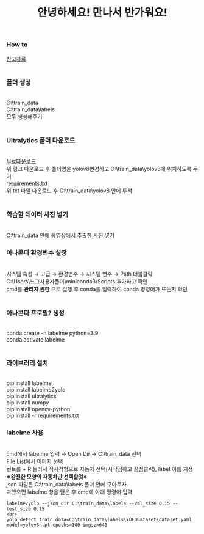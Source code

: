 <header>
  <h1>안녕하세요! 만나서 반가워요!</h1>
</header>
<body>
  <div>
    <h3>How to</h3>
  </div>
  <div>
    <a href="https://made-by-kyu.tistory.com/entry/OpenCV-YOLOv8-%EC%BB%A4%EC%8A%A4%ED%85%80-%ED%95%99%EC%8A%B5-%EB%8D%B0%EC%9D%B4%ED%84%B0-%EB%A7%8C%EB%93%A4%EA%B8%B02">참고자료</a><br><br>
  </div>
  <div>
    <h3>폴더 생성</h3><br>
    C:\train_data <br>
    C:\train_data\labels <br>
    모두 생성해주기 <br><br>
    <h3>Ultralytics 폴더 다운로드</h3><br>
    <a href="https://github.com/ultralytics/ultralytics">무료다운로드</a> <br>
    위 링크 다운로드 후 폴더명을 yolov8변경하고 C:\train_data\yolov8에 위치하도록 두기 <br>
    <a href="https://github.com/Wjfjs/Capstone/files/15374315/requirements.txt">requirements.txt</a><br>
    위 txt 파일 다운로드 후 C:\train_data\yolov8 안에 투척 <br><br>
    <h3>학습할 데이터 사진 넣기</h3><br>
    C:\train_data 안에 동영상에서 추출한 사진 넣기
    <h3>아나콘다 환경변수 설정</h3><br>
    시스템 속성 → 고급 → 환경변수 → 시스템 변수 → Path 더블클릭 <br>
    C:\Users\느그사용자폴더\miniconda3\Scripts 추가하고 확인 <br>
    cmd를 <strong>관리자 권한</strong> 으로 실행 후 conda를 입력하여 conda 명령어가 뜨는지 확인 <br><br>
    <h3>아나콘다 프로필? 생성</h3><br>
    conda create -n labelme python=3.9 <br>
    conda activate labelme <br><br>
    <h3>라이브러리 설치</h3><br>
    pip install labelme <br>
    pip install labelme2yolo <br>
    pip install ultralytics <br>
    pip install numpy <br>
    pip install opencv-python <br>
    pip install -r requirements.txt <br>
    <h3>labelme 사용</h3><br>
    cmd에서 labelme 입력 → Open Dir → C:\train_data 선택 <br>
    File List에서 이미지 선택 <br>
    컨트롤 + R 눌러서 직사각형으로 자동차 선택(시작점하고 끝점클릭), label 이름 지정 <br>
    <strong>※완전한 모양의 자동차만 선택할것※</strong> <br>
    json 파일은 C:\train_data\labels 폴더 안에 모아주자. <br>
    다했으면 labelme 창을 닫은 후 cmd에 아래 명령어 입력 <br>
    
    labelme2yolo --json_dir C:\train_data\labels --val_size 0.15 --test_size 0.15
    <br>
    yolo detect train data=C:\train_data\labels\YOLODataset\dataset.yaml model=yolov8n.pt epochs=100 imgsz=640
    
    
    
  </div>
  
</body>
